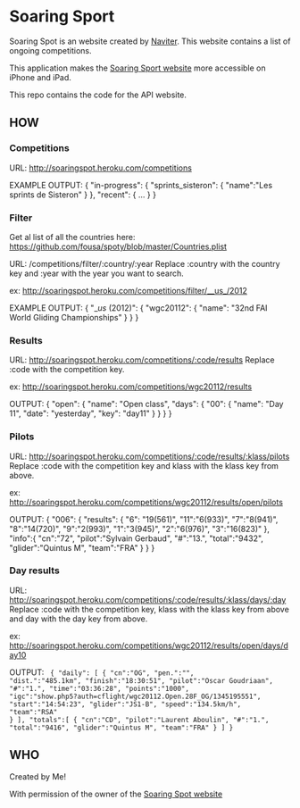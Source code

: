 Soaring Sport
=============

Soaring Spot is an website created by [Naviter](http://www.naviter.si). This website contains a list of ongoing competitions.

This application makes the [Soaring Sport website](http://soaringspot.com/) more accessible on iPhone and iPad.

This repo contains the code for the API website.

HOW
---

### Competitions

URL: http://soaringspot.heroku.com/competitions

EXAMPLE OUTPUT:
	{
		"in-progress": {
			"sprints_sisteron": {
				"name":"Les sprints de Sisteron"
			}
		},
		"recent": { ... }
	}

### Filter

Get al list of all the countries here: https://github.com/fousa/spoty/blob/master/Countries.plist

URL: /competitions/filter/:country/:year
Replace :country with the country key and :year with the year you want to search.

ex: http://soaringspot.heroku.com/competitions/filter/__us_/2012

EXAMPLE OUTPUT:
	{
		"__us_ (2012)": {
			"wgc20112": {
				"name": "32nd FAI World Gliding Championships"
			}
		}
	}
	
### Results

URL: http://soaringspot.heroku.com/competitions/:code/results
Replace :code with the competition key.

ex: http://soaringspot.heroku.com/competitions/wgc20112/results

OUTPUT:
	{
		"open": { 
			"name": "Open class",
			"days": {
				"00": {
					"name": "Day 11",
					"date": "yesterday",
					"key": "day11"
				}
			}
		}
	}

### Pilots

URL: http://soaringspot.heroku.com/competitions/:code/results/:klass/pilots
Replace :code with the competition key and klass with the klass key from above.

ex: http://soaringspot.heroku.com/competitions/wgc20112/results/open/pilots

OUTPUT: {
	"006": { 
		"results": { 
			"6": "19(561)",
			"11":"6(933)",
			"7":"8(941)",
			"8":"14(720)",
			"9":"2(993)",
			"1":"3(945)",
			"2":"6(976)",
			"3":"16(823)"
		},
		"info":{ 
			"cn":"72",
			"pilot":"Sylvain Gerbaud",
			"#":"13.",
			"total":"9432",
			"glider":"Quintus M",
			"team":"FRA"
		}
	}
}
	
### Day results

URL: http://soaringspot.heroku.com/competitions/:code/results/:klass/days/:day
Replace :code with the competition key, klass with the klass key from above and day with the day key from above.

ex: http://soaringspot.heroku.com/competitions/wgc20112/results/open/days/day10

OUTPUT: 
<code></pre>
{
	"daily": [
		{
			"cn":"OG",
			"pen.":"",
			"dist.":"485.1km",
			"finish":"18:30:51",
			"pilot":"Oscar Goudriaan",
			"#":"1.",
			"time":"03:36:28",
			"points":"1000",
			"igc":"show.php5?auth=cflight/wgc20112.Open.28F_OG/1345195551",
			"start":"14:54:23",
			"glider":"JS1-B",
			"speed":"134.5km/h",
			"team":"RSA"
		}
	],
	"totals":[
		{
			"cn":"CD",
			"pilot":"Laurent Aboulin",
			"#":"1.",
			"total":"9416",
			"glider":"Quintus M",
			"team":"FRA"
		}
	]
}
</code></pre>
	

WHO
---

Created by Me!

With permission of the owner of the [Soaring Spot website](http://soaringspot.com/)
